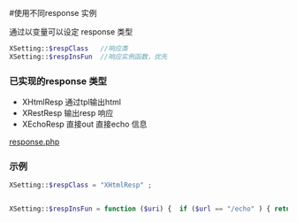 #使用不同response 实例


通过以变量可以设定 response 类型 

``` php
XSetting::$respClass   //响应类
XSetting::$respInsFun  //响应实例函数，优先
``` 


### 已实现的response 类型 
- XHtmlResp  通过tpl输出html 
- XRestResp  输出resp 响应 
- XEchoResp  直接out 直接echo 信息

[response.php](https://github.com/xcodecraft/pylon-ng/blob/0.13-master/src/pylon/interface/response.php)

### 示例

```php
XSetting::$respClass = "XHtmlResp" ;
```

```php

XSetting::$respInsFun = function ($uri) {  if ($url == "/echo" ) { return new XEchoResp ; }  else {return new XRestResp();} } ;

```
